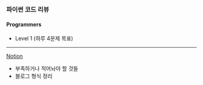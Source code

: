 ### 파이썬 코드 리뷰

#### Programmers
 - Level 1 (하루 4문제 목표)
 
-----

[Notion](https://www.notion.so/11c265f978a84907859db95f1185dd9b)
 - 부족하거나 적어놔야 할 것들
 - 블로그 형식 정리 
